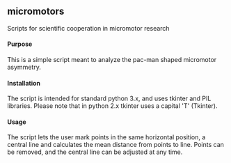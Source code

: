 ## micromotors
Scripts for scientific cooperation in micromotor research

#### Purpose
This is a simple script meant to analyze the pac-man shaped micromotor asymmetry.

#### Installation
The script is intended for standard python 3.x, and uses tkinter and PIL libraries. Please note that in python 2.x tkinter uses a capital 'T' (Tkinter).

#### Usage
The script lets the user mark points in the same horizontal position, a central line and calculates the mean distance from points to line. Points can be removed, and the central line can be adjusted at any time. 
